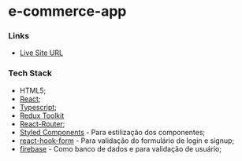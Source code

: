 # e-commerce-app

### Links

- [Live Site URL](https://e-commerce-app-portf.netlify.app/)

### Tech Stack

- HTML5;
- [React](https://reactjs.org/);
- [Typescript](https://www.typescriptlang.org/);
- [Redux Toolkit](https://redux-toolkit.js.org/)
- [React-Router](https://reactjs.org/);
- [Styled Components](https://styled-components.com/) - Para estilização dos componentes;
- [react-hook-form](https://react-hook-form.com/) - Para validação do formulário de login e signup;
- [firebase](https://firebase.google.com/) - Como banco de dados e para validação de usuário;
